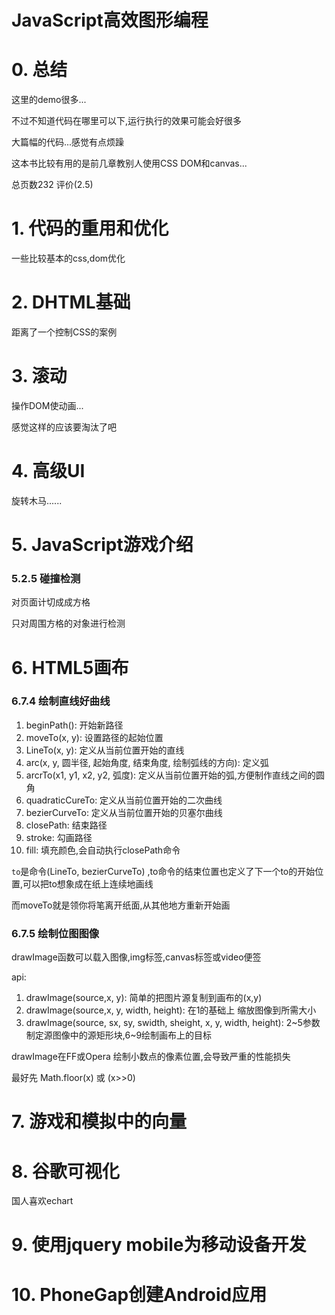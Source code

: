 # JavaScript高效图形编程

# 0. 总结

这里的demo很多...

不过不知道代码在哪里可以下,运行执行的效果可能会好很多

大篇幅的代码...感觉有点烦躁

这本书比较有用的是前几章教别人使用CSS DOM和canvas...

总页数232 评价(2.5)

# 1. 代码的重用和优化

一些比较基本的css,dom优化

# 2. DHTML基础

距离了一个控制CSS的案例

# 3. 滚动

操作DOM使动画...

感觉这样的应该要淘汰了吧

# 4. 高级UI

旋转木马......

# 5. JavaScript游戏介绍

### 5.2.5 碰撞检测

对页面计切成成方格

只对周围方格的对象进行检测

# 6. HTML5画布

### 6.7.4 绘制直线好曲线

1. beginPath(): 开始新路径
2. moveTo(x, y): 设置路径的起始位置
3. LineTo(x, y): 定义从当前位置开始的直线
4. arc(x, y, 圆半径, 起始角度, 结束角度, 绘制弧线的方向): 定义弧
5. arcrTo(x1, y1, x2, y2, 弧度): 定义从当前位置开始的弧,方便制作直线之间的圆角
6. quadraticCureTo: 定义从当前位置开始的二次曲线
7. bezierCurveTo: 定义从当前位置开始的贝塞尔曲线
8. closePath: 结束路径
9. stroke: 勾画路径
10. fill: 填充颜色,会自动执行closePath命令

`to`是命令(LineTo, bezierCurveTo) ,to命令的结束位置也定义了下一个to的开始位置,可以把to想象成在纸上连续地画线

而moveTo就是领你将笔离开纸面,从其他地方重新开始画

### 6.7.5 绘制位图图像

drawImage函数可以载入图像,img标签,canvas标签或video便签

api:

1. drawImage(source,x, y): 简单的把图片源复制到画布的(x,y)
2. drawImage(source,x, y, width, height): 在1的基础上 缩放图像到所需大小
3. drawImage(source, sx, sy, swidth, sheight, x, y, width, height): 2~5参数制定源图像中的源矩形块,6~9绘制画布上的目标

drawImage在FF或Opera 绘制小数点的像素位置,会导致严重的性能损失

最好先 Math.floor(x) 或 (x>>0)


# 7. 游戏和模拟中的向量

# 8. 谷歌可视化

国人喜欢echart

# 9. 使用jquery mobile为移动设备开发

# 10. PhoneGap创建Android应用


